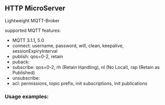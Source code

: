 ## HTTP MicroServer

Lightweight MQTT-Broker

supported MQTT features:
  - MQTT 3.1.1, 5.0
  - connect: username, password, will, clean, keepalive, sessionExpiryInterval
  - publish: qos=0-2, retain
  - puback:
  - subscribe: qos=0-2, rh (Retain Handling), nl (No Local), rap (Retain as Published)
  - unsubscribe:
  - acl: permissions, topic prefix, init subscriptions, init publications

### Usage examples:

